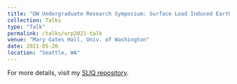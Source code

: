 ```yaml
---
title: "UW Undergraduate Research Symposium: Surface Load Induced Earthquakes"
collection: Talks
type: "Talk"
permalink: /talks/urp2021-talk
venue: "Mary Gates Hall, Univ. of Washington"
date: 2021-05-20
location: "Seattle, WA"
---
```


For more details, visit my [SLIQ repository](https://github.com/amandasyamsul/SLIQ).
